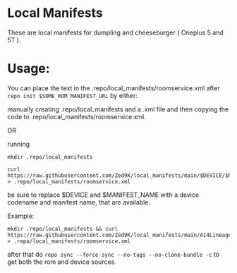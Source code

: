 # Local Manifests

These are local manifests for dumpling and cheeseburger ( Oneplus 5 and 5T ).


# Usage:
You can place the text in the .repo/local_manifests/roomservice.xml after `repo init $SOME_ROM_MANIFEST_URL` by either:

manually creating .repo/local_manifests and a .xml file and then copying the code to .repo/local_manifests/roomservice.xml.

OR

running
```
mkdir .repo/local_manifests
```
```
curl https://raw.githubusercontent.com/Zed9K/local_manifests/main/$DEVICE/$MANIFEST_NAME > .repo/local_manifests/roomservice.xml
```
be sure to replace $DEVICE and $MANIFEST_NAME with a device codename and manifest name, that are available.

Example:
```
mkdir .repo/local_manifests && curl https://raw.githubusercontent.com/Zed9K/local_manifests/main/A14Lineage.xml > .repo/local_manifests/roomservice.xml
```

after that do 
```repo sync --force-sync --no-tags --no-clone-bundle -c```
to get both the rom and device sources.

